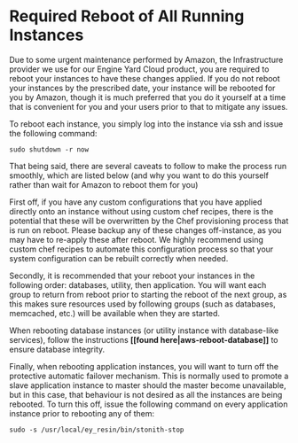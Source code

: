 # Required Reboot of All Running Instances

Due to some urgent maintenance performed by Amazon, the Infrastructure provider we use for our Engine Yard Cloud product, you are required to reboot your instances to have these changes applied.  If you do not reboot your instances by the prescribed date, your instance will be rebooted for you by Amazon, though it is much preferred that you do it yourself at a time that is convenient for you and your users prior to that to mitigate any issues. 

To reboot each instance, you simply log into the instance via ssh and issue the following command:

    sudo shutdown -r now

That being said, there are several caveats to follow to make the process run smoothly, which are listed below (and why you want to do this yourself rather than wait for Amazon to reboot them for you)

First off, if you have any custom configurations that you have applied directly onto an instance without using custom chef recipes, there is the potential that these will be overwritten by the Chef provisioning process that is run on reboot.  Please backup any of these changes off-instance, as you may have to re-apply these after reboot.  We highly recommend using custom chef recipes to automate this configuration process so that your system configuration can be rebuilt correctly when needed.

Secondly, it is recommended that your reboot your instances in the following order: databases, utility, then application.  You will want each group to return from reboot prior to starting the reboot of the next group, as this makes sure resources used by following groups (such as databases, memcached, etc.) will be available when they are started.

When rebooting database instances (or utility instance with database-like services), follow the instructions **[[found here|aws-reboot-database]]** to ensure database integrity.

Finally, when rebooting application instances, you will want to turn off the protective automatic failover mechanism.  This is normally used to promote a slave application instance to master should the master become unavailable, but in this case, that behaviour is not desired as all the instances are being rebooted.  To turn this off, issue the following command on every application instance prior to rebooting any of them:

    sudo -s /usr/local/ey_resin/bin/stonith-stop